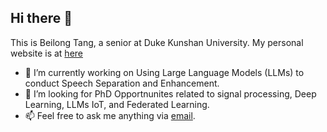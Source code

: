 ## Hi there 👋

This is Beilong Tang, a senior at Duke Kunshan University. My personal website is at [here](https://beilong-tang.github.io/)
- 🔭 I’m currently working on Using Large Language Models (LLMs) to conduct Speech Separation and Enhancement.
- 👯 I’m looking for PhD Opportnunites related to signal processing, Deep Learning, LLMs IoT, and Federated Learning.
- 📫 Feel free to ask me anything via  [email](mailto:bt132@duke.edu).
